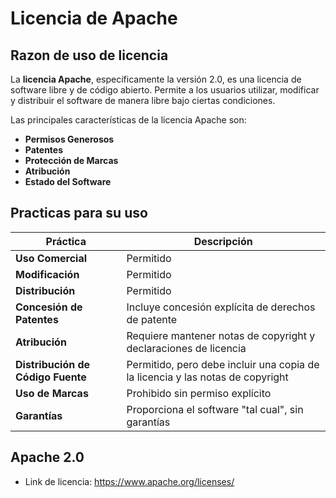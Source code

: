 # Licencia de Apache 

## Razon de uso de licencia
La **licencia Apache**, específicamente la versión 2.0, es una licencia de software libre y de código abierto. Permite a los usuarios utilizar, modificar y distribuir el software de manera libre bajo ciertas condiciones.

Las principales características de la licencia Apache son:

- **Permisos Generosos**
- **Patentes**
- **Protección de Marcas**
- **Atribución**
- **Estado del Software**

## Practicas para su uso

| **Práctica**                       | **Descripción**                                                                 |
|------------------------------------|---------------------------------------------------------------------------------|
| **Uso Comercial**                  | Permitido                                                                       |
| **Modificación**                   | Permitido                                                                       |
| **Distribución**                   | Permitido                                                                       |
| **Concesión de Patentes**          | Incluye concesión explícita de derechos de patente                              |
| **Atribución**                     | Requiere mantener notas de copyright y declaraciones de licencia                |
| **Distribución de Código Fuente**  | Permitido, pero debe incluir una copia de la licencia y las notas de copyright  |
| **Uso de Marcas**                  | Prohibido sin permiso explícito                                                 |
| **Garantías**                      | Proporciona el software "tal cual", sin garantías                               |

## Apache 2.0
<a name="Apache"></a>
- Link de licencia: https://www.apache.org/licenses/